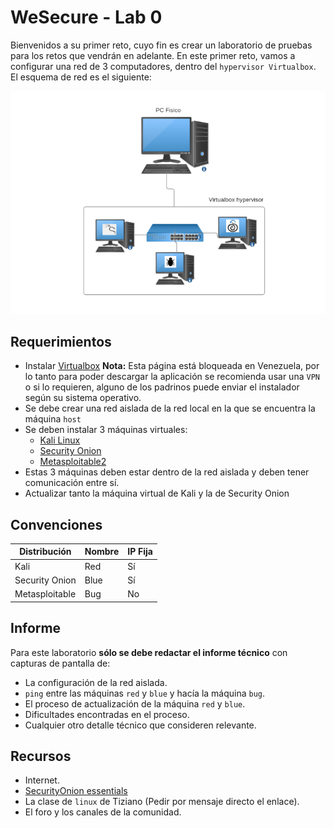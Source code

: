 # WeSecure - Lab 0

Bienvenidos a su primer reto, cuyo fin es crear un laboratorio de pruebas para los retos que vendrán en adelante. En este primer reto, vamos a configurar una red de 3 computadores, dentro del `hypervisor Virtualbox`. El esquema de red es el siguiente:

<img src="./imagenes/2024-06-05_19-04.png"/>

## Requerimientos

- Instalar [Virtualbox](https://www.virtualbox.org/) **Nota:** Esta página está bloqueada en Venezuela, por lo tanto para poder descargar la aplicación se recomienda usar una `VPN` o si lo requieren, alguno de los padrinos puede enviar el instalador según su sistema operativo.
- Se debe crear una red aislada de la red local en la que se encuentra la máquina `host`
- Se deben instalar 3 máquinas virtuales: 
	- [Kali Linux](https://www.kali.org/get-kali/)
	- [Security Onion](https://securityonionsolutions.com/software)
	- [Metasploitable2](https://sourceforge.net/projects/metasploitable/files/Metasploitable2/)
- Estas 3 máquinas deben estar dentro de la red aislada y deben tener comunicación entre sí.
- Actualizar tanto la máquina virtual de Kali y la de Security Onion

## Convenciones

| Distribución   | Nombre | IP Fija |
| -------------- | ------ | ------- |
| Kali           | Red    | Sí      |
| Security Onion | Blue   | Sí      |
| Metasploitable | Bug    | No      |
## Informe

Para este laboratorio **sólo se debe redactar el informe técnico** con capturas de pantalla de: 
- La configuración de la red aislada.
- `ping` entre las máquinas `red` y `blue` y hacía la máquina `bug`.
- El proceso de actualización de la máquina `red` y `blue`.
- Dificultades encontradas en el proceso.
- Cualquier otro detalle técnico que consideren relevante.


## Recursos

- Internet.
- [SecurityOnion essentials](https://youtube.com/playlist?list=PLljFlTO9rB17azL-HwV4BUWUv7Egmcx3T&si=yp2yAIXZiCtHs1JI)
- La clase de `linux` de Tiziano (Pedir por mensaje directo el enlace).
- El foro y los canales de la comunidad.
